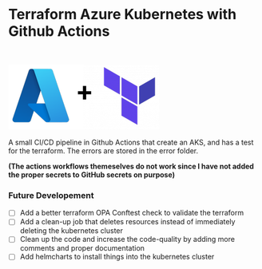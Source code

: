 <br/>

# Terraform Azure Kubernetes with Github Actions
<br/>

![Logo](readmeimage.png)


A small CI/CD pipeline in Github Actions that create an AKS, and has a test for the terraform. The errors are stored in the error folder.

**(The actions workflows themeselves do not work since I have not added the proper secrets to GitHub secrets on purpose)**

### Future Developement

- [ ] Add a better terraform OPA Conftest check to validate the terraform <br/>
- [ ] Add a clean-up job that deletes resources instead of immediately deleting the kubernetes cluster <br/>
- [ ] Clean up the code and increase the code-quality by adding more comments and proper documentation <br/>
- [ ] Add helmcharts to install things into the kubernetes cluster <br/>
  
<br/>
